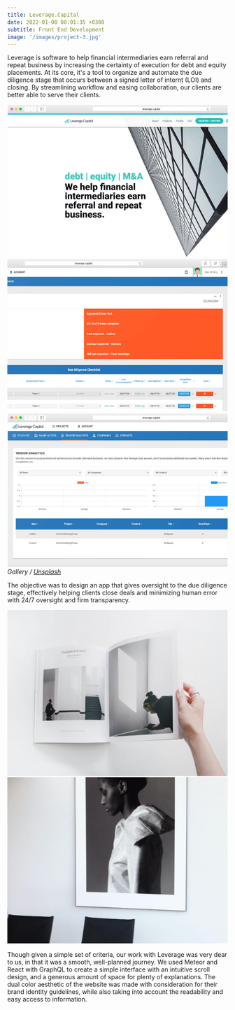 ```yaml
---
title: Leverage.Capital
date: 2022-01-08 08:01:35 +0300
subtitle: Front End Development
image: '/images/project-3.jpg'
---
```


Leverage is software to help financial intermediaries earn referral and repeat business by increasing the certainty of execution for debt and equity placements. At its core, it's a tool to organize and automate the due diligence stage that occurs between a signed letter of internt (LOI) and closing. By streamlining workflow and easing collaboration, our clients are better able to serve their clients.

<div class="gallery-box">
  <div class="gallery">
    <img src="/images/project-example-9.jpg" loading="lazy" alt="Project">
    <img src="/images/project-example-10.jpg" loading="lazy" alt="Project">
    <img src="/images/project-example-11.jpg" loading="lazy" alt="Project">
  </div>
  <em>Gallery / <a href="https://unsplash.com/" target="_blank">Unsplash</a></em>
</div>

The objective was to design an app that gives oversight to the due diligence stage, effectively helping clients close deals and minimizing human error with 24/7 oversight and firm transparency.

<div class="gallery-box">
  <div class="gallery">
    <img src="/images/project-example-4.jpg" loading="lazy" alt="Project">
    <img src="/images/project-example-5.jpg" loading="lazy" alt="Project">
  </div>
</div>

Though given a simple set of criteria, our work with Leverage was very dear to us, in that it was a smooth, well-planned journey. We used Meteor and React with GraphQL to create a simple interface with an intuitive scroll design, and a generous amount of space for plenty of explanations. The dual color aesthetic of the website was made with consideration for their brand identity guidelines, while also taking into account the readability and easy access to information.
